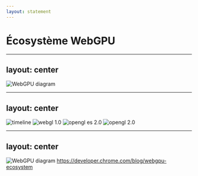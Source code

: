 ```yaml
---
layout: statement
---
```


# Écosystème WebGPU

---
layout: center
---

<img class="h-80" src="/webgpu-diagram.png" alt="WebGPU diagram" />

---
layout: center
---

<div class="stack">
  <img class="h-90 scale- mx-auto" src="/webgpu-browsers-1.png" alt="timeline" />
  <img v-click class="h-90 scale- mx-auto" src="/webgpu-browsers-2.png" alt="webgl 1.0" />
  <img v-click class="h-90 scale- mx-auto" src="/webgpu-browsers-3.png" alt="opengl es 2.0" />
  <img v-click class="h-90 scale- mx-auto" src="/webgpu-browsers-4.png" alt="opengl 2.0" />
</div>

---
layout: center
---

<img class="h-full" src="/webgpu-ecosystem.png" alt="WebGPU diagram" />

<a class="absolute top-1 ml-2 text-sm" href="https://developer.chrome.com/blog/webgpu-ecosystem" target="_blank">
  https://developer.chrome.com/blog/webgpu-ecosystem
</a>
